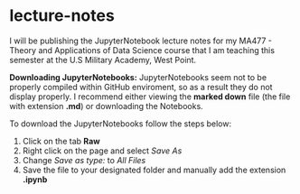 # lecture-notes
I will be publishing the JupyterNotebook lecture notes for my MA477 - Theory and Applications of Data Science course that I am teaching this semester at the U.S Military Academy, West Point.

<b>Downloading JupyterNotebooks:</b> JupyterNotebooks seem not to be properly compiled within GitHub enviroment, so as a result they do not display properly. I recommend either viewing the <b> marked down</b> file (the file with extension <b>.md</b>) or downloading the Notebooks.

To download the JupyterNotebooks follow the steps below:

<ol>
  
 <li> Click on the tab <b> Raw</b>
  <li> Right click on the page and select <i>Save As</i></li>
  <li> Change <i> Save as type:</i> to <i> All Files</i></li>
  <li> Save the file to your designated folder and manually add the extension <b>.ipynb</b>
  
</ol>
